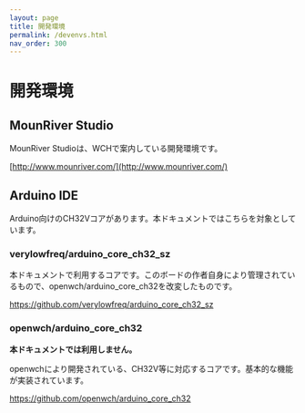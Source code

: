 ```yaml
---
layout: page
title: 開発環境
permalink: /devenvs.html
nav_order: 300
---
```


# 開発環境

## MounRiver Studio

MounRiver Studioは、WCHで案内している開発環境です。

[http://www.mounriver.com/](http://www.mounriver.com/)


## Arduino IDE

Arduino向けのCH32Vコアがあります。本ドキュメントではこちらを対象としています。


### verylowfreq/arduino_core_ch32_sz

本ドキュメントで利用するコアです。このボードの作者自身により管理されているもので、openwch/arduino_core_ch32を改変したものです。

https://github.com/verylowfreq/arduino_core_ch32_sz


### openwch/arduino_core_ch32

**本ドキュメントでは利用しません。**

openwchにより開発されている、CH32V等に対応するコアです。基本的な機能が実装されています。

https://github.com/openwch/arduino_core_ch32
